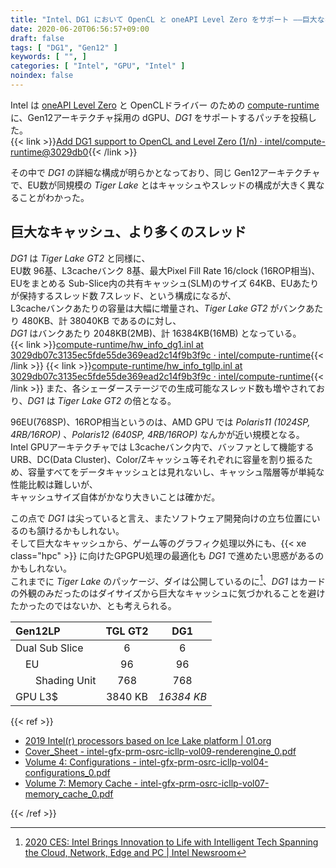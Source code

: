 ```yaml
---
title: "Intel、DG1 において OpenCL と oneAPI Level Zero をサポート ――巨大なキャッシュを持つ DG1"
date: 2020-06-20T06:56:57+09:00
draft: false
tags: [ "DG1", "Gen12" ]
keywords: [ "", ]
categories: [ "Intel", "GPU", "Intel" ]
noindex: false
---
```


Intel は [oneAPI Level Zero](https://spec.oneapi.com/versions/latest/elements/l0/source/index.html) と OpenCLドライバー のための [compute-runtime](https://github.com/intel/compute-runtime) に、Gen12アーキテクチャ採用の dGPU、*DG1* をサポートするパッチを投稿した。  
{{< link >}}[Add DG1 support to OpenCL and Level Zero (1/n) · intel/compute-runtime@3029db0](https://github.com/intel/compute-runtime/commit/3029db07c3135ec5fde55de369ead2c14f9b3f9c){{< /link >}}

その中で *DG1* の詳細な構成が明らかとなっており、同じ Gen12アーキテクチャで、EU数が同規模の *Tiger Lake* とはキャッシュやスレッドの構成が大きく異なることがわかった。  

## 巨大なキャッシュ、より多くのスレッド

*DG1* は *Tiger Lake GT2* と同様に、  
EU数 96基、L3cacheバンク 8基、最大Pixel Fill Rate 16/clock (16ROP相当)、  
EUをまとめる Sub-Slice内の共有キャッシュ(SLM)のサイズ 64KB、EUあたりが保持するスレッド数 7スレッド、という構成になるが、  
L3cacheバンクあたりの容量は大幅に増量され、*Tiger Lake GT2* がバンクあたり 480KB、計 38040KB であるのに対し、  
*DG1* はバンクあたり 2048KB(2MB)、計 16384KB(16MB) となっている。  
{{< link >}}[compute-runtime/hw_info_dg1.inl at 3029db07c3135ec5fde55de369ead2c14f9b3f9c · intel/compute-runtime](https://github.com/intel/compute-runtime/blob/3029db07c3135ec5fde55de369ead2c14f9b3f9c/opencl/source/gen12lp/hw_info_dg1.inl){{< /link >}}
{{< link >}}[compute-runtime/hw_info_tgllp.inl at 3029db07c3135ec5fde55de369ead2c14f9b3f9c · intel/compute-runtime](https://github.com/intel/compute-runtime/blob/3029db07c3135ec5fde55de369ead2c14f9b3f9c/opencl/source/gen12lp/hw_info_tgllp.inl){{< /link >}}
また、各シェーダーステージでの生成可能なスレッド数も増やされており、*DG1* は *Tiger Lake GT2* の倍となる。  

96EU(768SP)、16ROP相当というのは、AMD GPU では *Polaris11 (1024SP, 4RB/16ROP)* 、*Polaris12 (640SP, 4RB/16ROP)* なんかが近い規模となる。  
Intel GPUアーキテクチャでは L3cacheバンク内で、バッファとして機能する URB、DC(Data Cluster)、Color/Zキャッシュ等それぞれに容量を割り振るため、容量すべてをデータキャッシュとは見れないし、キャッシュ階層等が単純な性能比較は難しいが、  
キャッシュサイズ自体がかなり大きいことは確かだ。  

この点で *DG1* は尖っていると言え、またソフトウェア開発向けの立ち位置にいるのも頷けるかもしれない。  
そして巨大なキャッシュから、ゲーム等のグラフィク処理以外にも、{{< xe class="hpc" >}} に向けたGPGPU処理の最適化も *DG1* で進めたい思惑があるのかもしれない。  
これまでに *Tiger Lake* のパッケージ、ダイは公開しているのに[^1]、*DG1* はカードの外観のみだったのはダイサイズから巨大なキャッシュに気づかれることを避けたかったのではないか、とも考えられる。  

[^1]: [2020 CES: Intel Brings Innovation to Life with Intelligent Tech Spanning the Cloud, Network, Edge and PC | Intel Newsroom](https://newsroom.intel.com/news-releases/intel-ces-2020/)

| Gen12LP | TGL GT2 | DG1 |
| :-- | :--: | :--: |
| Dual Sub Slice | 6 | 6 |
| &emsp;EU | 96 | 96 |
| &emsp;&emsp;Shading Unit | 768 | 768 |
| GPU L3$ | 3840 KB | *16384 KB* |

{{< ref >}}

 * [2019 Intel(r) processors based on Ice Lake platform | 01.org](https://01.org/linuxgraphics/hardware-specification-prms/2019-intelr-processors-based-ice-lake-platform)
 * [Cover_Sheet - intel-gfx-prm-osrc-icllp-vol09-renderengine_0.pdf](https://01.org/sites/default/files/documentation/intel-gfx-prm-osrc-icllp-vol09-renderengine_0.pdf)
 * [Volume 4: Configurations - intel-gfx-prm-osrc-icllp-vol04-configurations_0.pdf](https://01.org/sites/default/files/documentation/intel-gfx-prm-osrc-icllp-vol04-configurations_0.pdf)
 * [Volume 7: Memory Cache - intel-gfx-prm-osrc-icllp-vol07-memory_cache_0.pdf](https://01.org/sites/default/files/documentation/intel-gfx-prm-osrc-icllp-vol07-memory_cache_0.pdf)

{{< /ref >}}
